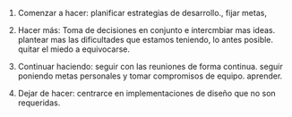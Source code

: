 1. Comenzar a hacer:
planificar estrategias de desarrollo.,
fijar metas,


2. Hacer más:
Toma de decisiones en conjunto e intercmbiar mas ideas.
plantear mas las dificultades que estamos teniendo, lo antes posible.
quitar el miedo a equivocarse.

3. Continuar haciendo:
seguir con las reuniones de forma continua. 
seguir poniendo metas personales y tomar compromisos de equipo.
aprender.

4. Dejar de hacer:
  centrarce en implementaciones de diseño que no son requeridas.
  
  
